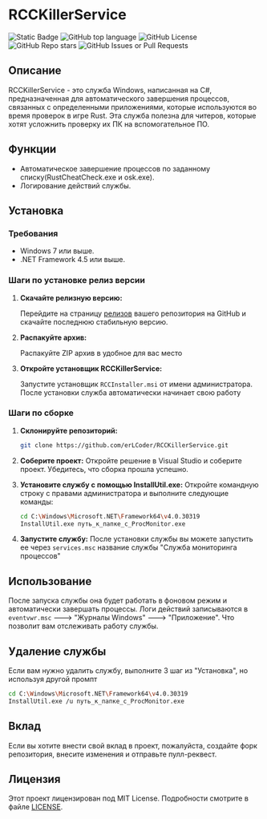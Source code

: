 # RCCKillerService

![Static Badge](https://img.shields.io/badge/erLCoder-RCCKillerService-RCCKillerService)
![GitHub top language](https://img.shields.io/github/languages/top/erLCoder/RCCKillerService)
![GitHub License](https://img.shields.io/github/license/erLCoder/RCCKillerService)
![GitHub Repo stars](https://img.shields.io/github/stars/erLCoder/RCCKillerService)
![GitHub Issues or Pull Requests](https://img.shields.io/github/issues/erLCoder/RCCKillerService)

## Описание

RCCKillerService - это служба Windows, написанная на C#, предназначенная для автоматического завершения процессов, связанных с определенными приложениями, которые используются во время проверок в игре Rust. Эта служба полезна для читеров, которые хотят усложнить проверку их ПК на вспомогательное ПО.

## Функции

- Автоматическое завершение процессов по заданному списку(RustCheatCheck.exe и osk.exe).
- Логирование действий службы.

## Установка

### Требования

- Windows 7 или выше.
- .NET Framework 4.5 или выше.

### Шаги по установке релиз версии

1. **Скачайте релизную версию:**

   Перейдите на страницу [релизов](https://github.com/erLCOder/RCCKillerService/releases) вашего репозитория на GitHub и скачайте последнюю стабильную версию.

2. **Распакуйте архив:**

   Распакуйте ZIP архив в удобное для вас место

3. **Откройте установщик RCCKillerService:**

   Запустите установщик ```RCCInstaller.msi``` от имени администратора. После установки служба автоматически начинает свою работу

### Шаги по сборке

1. **Склонируйте репозиторий:**
   ```bash
   git clone https://github.com/erLCoder/RCCKillerService.git
   ```

2. **Соберите проект:** Откройте решение в Visual Studio и соберите проект. Убедитесь, что сборка прошла успешно.
   
3. **Установите службу с помощью InstallUtil.exe:** Откройте командную строку с правами администратора и выполните следующие команды:
   ```bash
   cd C:\Windows\Microsoft.NET\Framework64\v4.0.30319
   InstallUtil.exe путь_к_папке_с_ProcMonitor.exe
   ```
4. **Запустите службу:** После установки службы вы можете запустить ее через ```services.msc``` название службы "Служба мониторинга процессов"

## Использование
После запуска службы она будет работать в фоновом режим и автоматически завершать процессы. Логи действий записываются в ```eventvwr.msc``` ---> "Журналы Windows" ---> "Приложение". Что позволит вам отслеживать работу службы.

## Удаление службы
Если вам нужно удалить службу, выполните 3 шаг из "Установка", но используя другой промпт
```bash
cd C:\Windows\Microsoft.NET\Framework64\v4.0.30319
InstallUtil.exe /u путь_к_папке_с_ProcMonitor.exe
```

## Вклад
Если вы хотите внести свой вклад в проект, пожалуйста, создайте форк репозитория, внесите изменения и отправьте пулл-реквест.

## Лицензия
Этот проект лицензирован под MIT License. Подробности смотрите в файле [LICENSE](LICENSE).
